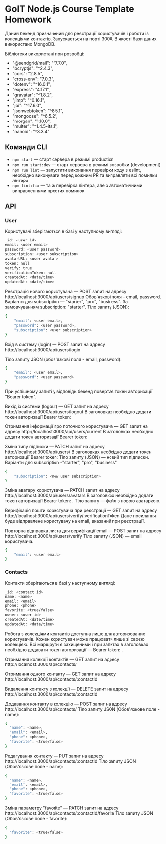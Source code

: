 # GoIT Node.js Course Template Homework

Даний бекенд призначений для реєстрації користувачів і роботи із
колекціями контактів. Запускається на порті 3000. В якості бази
даних використано MongoDB.

Бібліотеки використані при розробці:

- "@sendgrid/mail": "^7.7.0",
- "bcryptjs": "^2.4.3",
- "cors": "2.8.5",
- "cross-env": "7.0.3",
- "dotenv": "^16.0.1",
- "express": "4.17.1",
- "gravatar": "^1.8.2",
- "jimp": "^0.16.1",
- "joi": "^17.6.0",
- "jsonwebtoken": "^8.5.1",
- "mongoose": "^6.5.2",
- "morgan": "1.10.0",
- "multer": "^1.4.5-lts.1",
- "nanoid": "^3.3.4"

## Команди CLI

- `npm start` &mdash; старт сервера в режимі production
- `npm run start:dev` &mdash; старт сервера в режимі розробки (development)
- `npm run lint` &mdash; запустити виконання перевірки коду з eslint, необхідно виконувати перед кожним PR та виправляти всі помилки лінтера
- `npm lint:fix` &mdash; та ж перевірка лінтера, але з автоматичними виправленнями простих помилок

## API

### User

Користувачі зберігаються в базі у наступному вигляді:

```bash
_id: <user id>
email: <user email>
password: <user password>
subscription: <user subscription>
avatarURL: <user avatar>
token: null
verify: true
verificationToken: null
createdAt: <date/time>
updatedAt: <date/time>
```

Реєстрація нового користувача &mdash; POST запит на адресу
http://localhost:3000/api/users/signup
Обов'язкові поля - email, password.
Варіанти для subscription &mdash; "starter", "pro", "business".
За замовчуванням subscription: "starter".
Тіло запиту (JSON):

```bash
{
    "email": <user email>,
    "password": <user password>,
    "subscription": <user subscription>
}
```

Вхід в систему (login) &mdash; POST запит на адресу
http://localhost:3000/api/users/login

Тіло запиту JSON (обов'язкові поля - email, password):

```bash
{
    "email": <user email>,
    "password": <user password>
}
```

При успішному запиті у відповідь бекенд повертає токен авторизації "Bearer token".

Вихід із системи (logout) &mdash; GET запит на адресу
http://localhost:3000/api/users/logout
В заголовках необхідно додати токен авторизації
Bearer token: <token>

Отримання інформації про поточного користувача &mdash;
GET запит на адресу
http://localhost:3000/api/users/current
В заголовках необхідно додати токен авторизації
Bearer token: <token>

Зміна типу підписки &mdash; PATCH запит на адресу
http://localhost:3000/api/users/
В заголовках необхідно додати токен авторизації
Bearer token: <token>
Тіло запиту (JSON) &mdash; новий тип підписки.
Варіанти для subscription -"starter", "pro", "business"

```bash
{
    "subscription": <new user subscription>
}
```

Зміна аватару користувача &mdash; PATCH запит на адресу
http://localhost:3000/api/users/avatars
В заголовках необхідно додати токен авторизації
Bearer token: <token>.
Тіло запиту &mdash; файл з новою аватаркою.

Верифікація пошти користувача при реєстрації &mdash;
GET запит на адресу
http://localhost:3000/api/users/verify/:verificationToken
Дане посилання буде відправлене користувачу на email,
вказаний при реєстрації.

Повторна відправка листа для верифікації email &mdash;
POST запит на адресу
http://localhost:3000/api/users/verify
Тіло запиту (JSON) &mdash; email користувача.

```bash
{
    "email": <user email>
}
```

### Contacts

Контакти зберігаються в базі у наступному вигляді:

```bash
_id: <contact id>
name: <name>
email: <email>
phone: <phone>
favorite: <true/false>
owner: <user id>
createdAt: <date/time>
updatedAt: <date/time>
```

Робота з колекціями контактів доступна лише для авторизованих
користувачів. Кожен користувач може працювати лише зі
своєю колекцією.
Всі маршрути є захищеними і при запитах в заголовках необхідно додавати токен авторизації &mdash; Bearer token: <token>.

Отримання колекції контактів &mdash; GET запит на адресу
http://localhost:3000/api/contacts/

Отримання одного контакту &mdash; GET запит на адресу
http://localhost:3000/api/contacts/:contactId

Видалення контакту з колекції &mdash; DELETE запит на адресу
http://localhost:3000/api/contacts/:contactId

Додавання контакту в колекцію &mdash; POST запит на адресу
http://localhost:3000/api/contacts/
Тіло запиту JSON (Обов'язкове поле - name):

```bash
{
  "name": <name>,
  "email": <email>,
  "phone": <phone>,
  "favorite": <true/false>
}
```

Редагування контакту &mdash; PUT запит на адресу
http://localhost:3000/api/contacts/:contactId
Тіло запиту JSON (Обов'язкове поле - name):

```bash
{
  "name": <name>,
  "email": <email>,
  "phone": <phone>,
  "favorite": <true/false>
}
```

Зміна параметру "favorite" &mdash; PATCH запит на адресу
http://localhost:3000/api/contacts/:contactId/favorite
Тіло запиту JSON (Обов'язкове поле - favorite):

```bash
{
  "favorite": <true/false>
}
```
